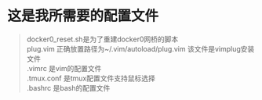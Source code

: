 # 这是我所需要的配置文件
> docker0_reset.sh是为了重建docker0网桥的脚本  
plug.vim 正确放置路径为~/.vim/autoload/plug.vim 该文件是vimplug安装文件  
.vimrc 是vim的配置文件  
.tmux.conf 是tmux配置文件支持鼠标选择  
.bashrc 是bash的配置文件  
